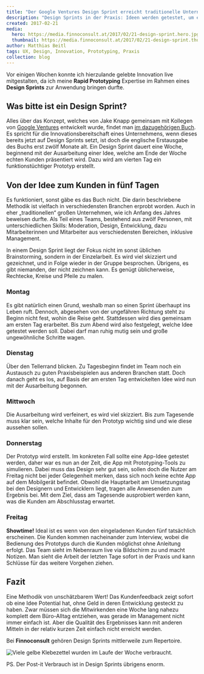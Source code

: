 ```yaml
---
title: "Der Google Ventures Design Sprint erreicht traditionelle Unternehmen"
description: "Design Sprints in der Praxis: Ideen werden getestet, um eventuelle Fehlinvestitionen zu vermeiden."
created: 2017-02-21
media:
  hero: https://media.finnoconsult.at/2017/02/21-design-sprint.hero.jpg
  thumbnail: https://media.finnoconsult.at/2017/02/21-design-sprint.thumb.jpg
author: Matthias Beitl
tags: UX, Design, Innovation, Prototyping, Praxis
collection: blog
---
```


Vor einigen Wochen konnte ich hierzulande gelebte Innovation live mitgestalten, da ich meine __Rapid Prototyping__ Expertise im Rahmen eines __Design Sprints__ zur Anwendung bringen durfte.

## Was bitte ist ein Design Sprint?

Alles über das Konzept, welches von Jake Knapp gemeinsam mit Kollegen von [Google Ventures](http://www.gv.com/sprint/) entwickelt wurde, findet man [im dazugehörigen Buch](http://www.thesprintbook.com/). Es spricht für die Innovationsbereitschaft eines Unternehmens, wenn dieses bereits jetzt auf Design Sprints setzt, ist doch die englische Erstausgabe des Buchs erst zwölf Monate alt. Ein Design Sprint dauert eine Woche, beginnend mit der Ausarbeitung einer Idee, welche am Ende der Woche echten Kunden präsentiert wird. Dazu wird am vierten Tag ein funktionstüchtiger Prototyp erstellt.

## Von der Idee zum Kunden in fünf Tagen

Es funktioniert, sonst gäbe es das Buch nicht. <span data-pq="Methodik ist vielfach in verschiedensten Branchen erprobt">Die darin beschriebene Methodik ist vielfach in verschiedensten Branchen erprobt worden.</span> Auch in eher „traditionellen“ großen Unternehmen, wie ich Anfang des Jahres beweisen durfte. Als Teil eines Teams, bestehend aus zwölf Personen, mit unterschiedlichen Skills: Moderation, Design, Entwicklung, dazu Mitarbeiterinnen und Mitarbeiter aus verschiedensten Bereichen, inklusive Management.

In einem Design Sprint liegt der Fokus nicht im sonst üblichen Brainstorming, sondern in der Einzelarbeit. Es wird viel skizziert und gezeichnet, und in Folge wieder in der Gruppe besprochen. Übrigens, es gibt niemanden, der nicht zeichnen kann. Es genügt üblicherweise, Rechtecke, Kreise und Pfeile zu malen.

### Montag

Es gibt natürlich einen Grund, weshalb man so einen Sprint überhaupt ins Leben ruft. Dennoch, abgesehen von der ungefähren Richtung steht zu Beginn nicht fest, wohin die Reise geht. Stattdessen wird dies gemeinsam am ersten Tag erarbeitet. Bis zum Abend wird also festgelegt, welche Idee getestet werden soll. Dabei darf man ruhig mutig sein und große ungewöhnliche Schritte wagen.

### Dienstag

Über den Tellerrand blicken. Zu Tagesbeginn findet im Team noch ein Austausch zu guten Praxisbeispielen aus anderen Branchen statt. Doch danach geht es los, auf Basis der am ersten Tag entwickelten Idee wird nun mit der Ausarbeitung begonnen.

### Mittwoch

Die Ausarbeitung wird verfeinert, es wird viel skizziert. Bis zum Tagesende muss klar sein, welche Inhalte für den Prototyp wichtig sind und wie diese aussehen sollen.

### Donnerstag

Der Prototyp wird erstellt. Im konkreten Fall sollte eine App-Idee getestet werden, daher war es nun an der Zeit, die App mit Prototyping-Tools zu simulieren. Dabei muss das Design sehr gut sein, sollen doch die Nutzer am Freitag nicht bei jeder Gelegenheit merken, dass sich noch keine echte App auf dem Mobilgerät befindet. Obwohl die Hauptarbeit am Umsetzungstag bei den Designern und Entwicklern liegt, tragen alle Anwesenden zum Ergebnis bei. Mit dem Ziel, dass am Tagesende ausprobiert werden kann, was die Kunden am Abschlusstag erwartet.

### Freitag

__Showtime!__ Ideal ist es wenn von den eingeladenen Kunden fünf tatsächlich erscheinen. Die Kunden kommen nacheinander zum Interview, wobei die Bedienung des Prototyps durch die Kunden möglichst ohne Anleitung erfolgt. Das Team sieht im Nebenraum live via Bildschirm zu und macht Notizen. Man sieht die Arbeit der letzten Tage sofort in der Praxis und kann Schlüsse für das weitere Vorgehen ziehen.

## Fazit

Eine Methodik von unschätzbarem Wert! <span data-pq="Kundenfeedback zeigt sofort ob die Idee Potential hat">Das Kundenfeedback zeigt sofort ob eine Idee Potential hat,</span> ohne Geld in deren Entwicklung gesteckt zu haben. Zwar müssen sich die Mitwirkenden eine Woche lang nahezu komplett dem Büro-Alltag entziehen, was gerade im Management nicht immer einfach ist. Aber die Qualität des Ergebnisses kann mit anderen Mitteln in der relativ kurzen Zeit einfach nicht erreicht werden.

Bei __Finnoconsult__ gehören Design Sprints mittlerweile zum Repertoire.

![Viele gelbe Klebezettel wurden im Laufe der Woche verbraucht.](https://media.finnoconsult.at/2017/02/21-design-sprint.post-it.jpg)

PS. Der Post-it Verbrauch ist in Design Sprints übrigens enorm.
